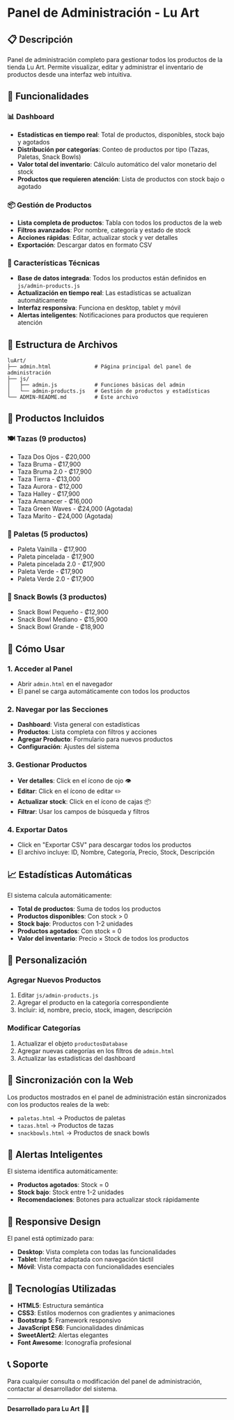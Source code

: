 # Panel de Administración - Lu Art

## 📋 Descripción
Panel de administración completo para gestionar todos los productos de la tienda Lu Art. Permite visualizar, editar y administrar el inventario de productos desde una interfaz web intuitiva.

## 🚀 Funcionalidades

### 📊 Dashboard
- **Estadísticas en tiempo real**: Total de productos, disponibles, stock bajo y agotados
- **Distribución por categorías**: Conteo de productos por tipo (Tazas, Paletas, Snack Bowls)
- **Valor total del inventario**: Cálculo automático del valor monetario del stock
- **Productos que requieren atención**: Lista de productos con stock bajo o agotado

### 📦 Gestión de Productos
- **Lista completa de productos**: Tabla con todos los productos de la web
- **Filtros avanzados**: Por nombre, categoría y estado de stock
- **Acciones rápidas**: Editar, actualizar stock y ver detalles
- **Exportación**: Descargar datos en formato CSV

### 🔧 Características Técnicas
- **Base de datos integrada**: Todos los productos están definidos en `js/admin-products.js`
- **Actualización en tiempo real**: Las estadísticas se actualizan automáticamente
- **Interfaz responsiva**: Funciona en desktop, tablet y móvil
- **Alertas inteligentes**: Notificaciones para productos que requieren atención

## 📁 Estructura de Archivos

```
luArt/
├── admin.html              # Página principal del panel de administración
├── js/
│   ├── admin.js            # Funciones básicas del admin
│   └── admin-products.js   # Gestión de productos y estadísticas
└── ADMIN-README.md         # Este archivo
```

## 🎯 Productos Incluidos

### 🍽️ Tazas (9 productos)
- Taza Dos Ojos - ₡20,000
- Taza Bruma - ₡17,900
- Taza Bruma 2.0 - ₡17,900
- Taza Tierra - ₡13,000
- Taza Aurora - ₡12,000
- Taza Halley - ₡17,900
- Taza Amanecer - ₡16,000
- Taza Green Waves - ₡24,000 (Agotada)
- Taza Marito - ₡24,000 (Agotada)

### 🎨 Paletas (5 productos)
- Paleta Vainilla - ₡17,900
- Paleta pincelada - ₡17,900
- Paleta pincelada 2.0 - ₡17,900
- Paleta Verde - ₡17,900
- Paleta Verde 2.0 - ₡17,900

### 🥣 Snack Bowls (3 productos)
- Snack Bowl Pequeño - ₡12,900
- Snack Bowl Mediano - ₡15,900
- Snack Bowl Grande - ₡18,900

## 🔧 Cómo Usar

### 1. Acceder al Panel
- Abrir `admin.html` en el navegador
- El panel se carga automáticamente con todos los productos

### 2. Navegar por las Secciones
- **Dashboard**: Vista general con estadísticas
- **Productos**: Lista completa con filtros y acciones
- **Agregar Producto**: Formulario para nuevos productos
- **Configuración**: Ajustes del sistema

### 3. Gestionar Productos
- **Ver detalles**: Click en el ícono de ojo 👁️
- **Editar**: Click en el ícono de editar ✏️
- **Actualizar stock**: Click en el ícono de cajas 📦
- **Filtrar**: Usar los campos de búsqueda y filtros

### 4. Exportar Datos
- Click en "Exportar CSV" para descargar todos los productos
- El archivo incluye: ID, Nombre, Categoría, Precio, Stock, Descripción

## 📈 Estadísticas Automáticas

El sistema calcula automáticamente:
- **Total de productos**: Suma de todos los productos
- **Productos disponibles**: Con stock > 0
- **Stock bajo**: Productos con 1-2 unidades
- **Productos agotados**: Con stock = 0
- **Valor del inventario**: Precio × Stock de todos los productos

## 🎨 Personalización

### Agregar Nuevos Productos
1. Editar `js/admin-products.js`
2. Agregar el producto en la categoría correspondiente
3. Incluir: id, nombre, precio, stock, imagen, descripción

### Modificar Categorías
1. Actualizar el objeto `productosDatabase`
2. Agregar nuevas categorías en los filtros de `admin.html`
3. Actualizar las estadísticas del dashboard

## 🔄 Sincronización con la Web

Los productos mostrados en el panel de administración están sincronizados con los productos reales de la web:
- `paletas.html` → Productos de paletas
- `tazas.html` → Productos de tazas  
- `snackbowls.html` → Productos de snack bowls

## 🚨 Alertas Inteligentes

El sistema identifica automáticamente:
- **Productos agotados**: Stock = 0
- **Stock bajo**: Stock entre 1-2 unidades
- **Recomendaciones**: Botones para actualizar stock rápidamente

## 📱 Responsive Design

El panel está optimizado para:
- **Desktop**: Vista completa con todas las funcionalidades
- **Tablet**: Interfaz adaptada con navegación táctil
- **Móvil**: Vista compacta con funcionalidades esenciales

## 🔧 Tecnologías Utilizadas

- **HTML5**: Estructura semántica
- **CSS3**: Estilos modernos con gradientes y animaciones
- **Bootstrap 5**: Framework responsivo
- **JavaScript ES6**: Funcionalidades dinámicas
- **SweetAlert2**: Alertas elegantes
- **Font Awesome**: Iconografía profesional

## 📞 Soporte

Para cualquier consulta o modificación del panel de administración, contactar al desarrollador del sistema.

---
**Desarrollado para Lu Art** 🎨✨
